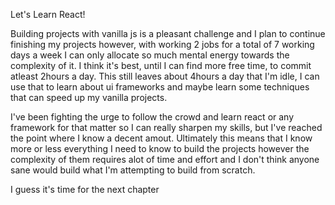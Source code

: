 Let's Learn React!

Building projects with vanilla js is a pleasant challenge and I plan to continue finishing my projects however, with working 2 jobs for a total of 7 working days a week I can only allocate so much mental energy towards the complexity of it. I think it's best, until I can find more free time, to commit atleast 2hours a day. This still leaves about 4hours a day that I'm idle, I can use that to learn about ui frameworks and maybe learn some techniques that can speed up my vanilla projects.

I've been fighting the urge to follow the crowd and learn react or any framework for that matter so I can really sharpen my skills, but I've reached the point where I know a decent amout. Ultimately this means that I know more or less everything I need to know to build the projects however the complexity of them requires alot of time and effort and I don't think anyone sane would build what I'm attempting to build from scratch.

I guess it's time for the next chapter